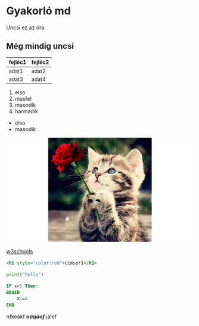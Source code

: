 # Gyakorló md

Uncsi ez az óra.

## Még mindig uncsi

| fejléc1 | fejléc2 |
| ----- | ----- |
| adat1 | adat2 |
| adat3 | adat4 |

1. elso
1. masfel
1. masodik
1. harmadik

- elso
- masodik

![cica](cica.png)

[w3schools](https://www.w3schools.com/)

```html
<h1 style="color:red">cimsor1</h1>
```

```python
print("hello")
```

```pascal
IF x<5 Then:
BEGIN
    X:=4
END
```

nfkeákf ***oáqáof*** jálef
